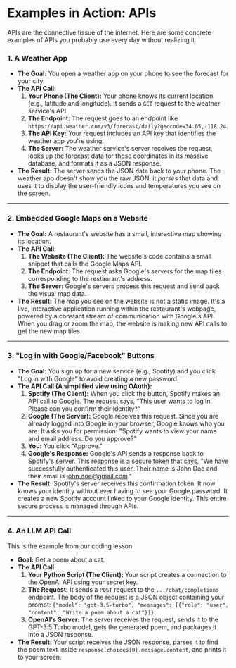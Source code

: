 # Examples in Action: APIs

APIs are the connective tissue of the internet. Here are some concrete examples of APIs you probably use every day without realizing it.

### 1. A Weather App

*   **The Goal:** You open a weather app on your phone to see the forecast for your city.
*   **The API Call:**
    1.  **Your Phone (The Client):** Your phone knows its current location (e.g., latitude and longitude). It sends a `GET` request to the weather service's API.
    2.  **The Endpoint:** The request goes to an endpoint like `https://api.weather.com/v3/forecast/daily?geocode=34.05,-118.24`.
    3.  **The API Key:** Your request includes an API key that identifies the weather app you're using.
    4.  **The Server:** The weather service's server receives the request, looks up the forecast data for those coordinates in its massive database, and formats it as a JSON response.
*   **The Result:** The server sends the JSON data back to your phone. The weather app doesn't show you the raw JSON; it *parses* that data and uses it to display the user-friendly icons and temperatures you see on the screen.

---

### 2. Embedded Google Maps on a Website

*   **The Goal:** A restaurant's website has a small, interactive map showing its location.
*   **The API Call:**
    1.  **The Website (The Client):** The website's code contains a small snippet that calls the Google Maps API.
    2.  **The Endpoint:** The request asks Google's servers for the map tiles corresponding to the restaurant's address.
    3.  **The Server:** Google's servers process this request and send back the visual map data.
*   **The Result:** The map you see on the website is not a static image. It's a live, interactive application running within the restaurant's webpage, powered by a constant stream of communication with Google's API. When you drag or zoom the map, the website is making new API calls to get the new map tiles.

---

### 3. "Log in with Google/Facebook" Buttons

*   **The Goal:** You sign up for a new service (e.g., Spotify) and you click "Log in with Google" to avoid creating a new password.
*   **The API Call (A simplified view using OAuth):**
    1.  **Spotify (The Client):** When you click the button, Spotify makes an API call to Google. The request says, "This user wants to log in. Please can you confirm their identity?"
    2.  **Google (The Server):** Google receives this request. Since you are already logged into Google in your browser, Google knows who you are. It asks you for permission: "Spotify wants to view your name and email address. Do you approve?"
    3.  **You:** You click "Approve."
    4.  **Google's Response:** Google's API sends a response back to Spotify's server. This response is a secure token that says, "We have successfully authenticated this user. Their name is John Doe and their email is john.doe@gmail.com."
*   **The Result:** Spotify's server receives this confirmation token. It now knows your identity without ever having to see your Google password. It creates a new Spotify account linked to your Google identity. This entire secure process is managed through APIs.

---

### 4. An LLM API Call

This is the example from our coding lesson.

*   **Goal:** Get a poem about a cat.
*   **The API Call:**
    1.  **Your Python Script (The Client):** Your script creates a connection to the OpenAI API using your secret key.
    2.  **The Request:** It sends a `POST` request to the `.../chat/completions` endpoint. The body of the request is a JSON object containing your prompt: `{"model": "gpt-3.5-turbo", "messages": [{"role": "user", "content": "Write a poem about a cat"}]}`.
    3.  **OpenAI's Server:** The server receives the request, sends it to the GPT-3.5 Turbo model, gets the generated poem, and packages it into a JSON response.
*   **The Result:** Your script receives the JSON response, parses it to find the poem text inside `response.choices[0].message.content`, and prints it to your screen.
